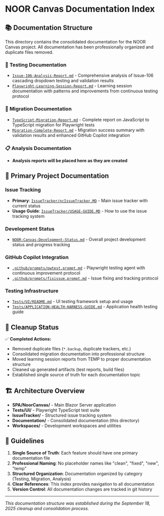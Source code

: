 # NOOR Canvas Documentation Index

## 📚 **Documentation Structure**

This directory contains the consolidated documentation for the NOOR Canvas project. All documentation has been professionally organized and duplicate files removed.

### 🔧 **Testing Documentation**
- [`Issue-106-Analysis-Report.md`](Testing/Issue-106-Analysis-Report.md) - Comprehensive analysis of Issue-106 cascading dropdown testing and validation results
- [`Playwright-Learning-Session-Report.md`](Testing/Playwright-Learning-Session-Report.md) - Learning session documentation with patterns and improvements from continuous testing protocol

### 🚀 **Migration Documentation**  
- [`TypeScript-Migration-Report.md`](Migration/TypeScript-Migration-Report.md) - Complete report on JavaScript to TypeScript migration for Playwright tests
- [`Migration-Complete-Report.md`](Migration/Migration-Complete-Report.md) - Migration success summary with validation results and enhanced GitHub Copilot integration

### 📋 **Analysis Documentation**
- **Analysis reports will be placed here as they are created**

## 🎯 **Primary Project Documentation**

### **Issue Tracking**
- **Primary**: [`IssueTracker/ncIssueTracker.MD`](../IssueTracker/ncIssueTracker.MD) - Main issue tracker with current status
- **Usage Guide**: [`IssueTracker/USAGE-GUIDE.MD`](../IssueTracker/USAGE-GUIDE.MD) - How to use the issue tracking system

### **Development Status**
- [`NOOR-Canvas-Development-Status.md`](../NOOR-Canvas-Development-Status.md) - Overall project development status and progress tracking

### **GitHub Copilot Integration**
- [`.github/prompts/pwtest.prompt.md`](../.github/prompts/pwtest.prompt.md) - Playwright testing agent with continuous improvement protocol
- [`.github/prompts/fixissue.prompt.md`](../.github/prompts/fixissue.prompt.md) - Issue fixing and tracking protocol

### **Testing Infrastructure**
- [`Tests/UI/README.md`](../Tests/UI/README.md) - UI testing framework setup and usage
- [`Tests/APPLICATION-HEALTH-HARNESS-GUIDE.md`](../Tests/APPLICATION-HEALTH-HARNESS-GUIDE.md) - Application health testing guide

## 🔄 **Cleanup Status**

✅ **Completed Actions:**
- Removed duplicate files (`*.backup`, duplicate trackers, etc.)
- Consolidated migration documentation into professional structure
- Moved learning session reports from TEMP to proper documentation structure
- Cleaned up generated artifacts (test reports, build files)
- Established single source of truth for each documentation topic

## 🏗️ **Architecture Overview**

- **SPA/NoorCanvas/** - Main Blazor Server application
- **Tests/UI/** - Playwright TypeScript test suite
- **IssueTracker/** - Structured issue tracking system
- **Documentation/** - Consolidated documentation (this directory)
- **Workspaces/** - Development workspaces and utilities

## 🚧 **Guidelines**

1. **Single Source of Truth**: Each feature should have one primary documentation file
2. **Professional Naming**: No placeholder names like "clean", "fixed", "new", "temp"
3. **Structured Organization**: Documentation organized by category (Testing, Migration, Analysis)
4. **Clear References**: This index provides navigation to all documentation
5. **Version Control**: All documentation changes are tracked in git history

---

*This documentation structure was established during the September 18, 2025 cleanup and consolidation process.*